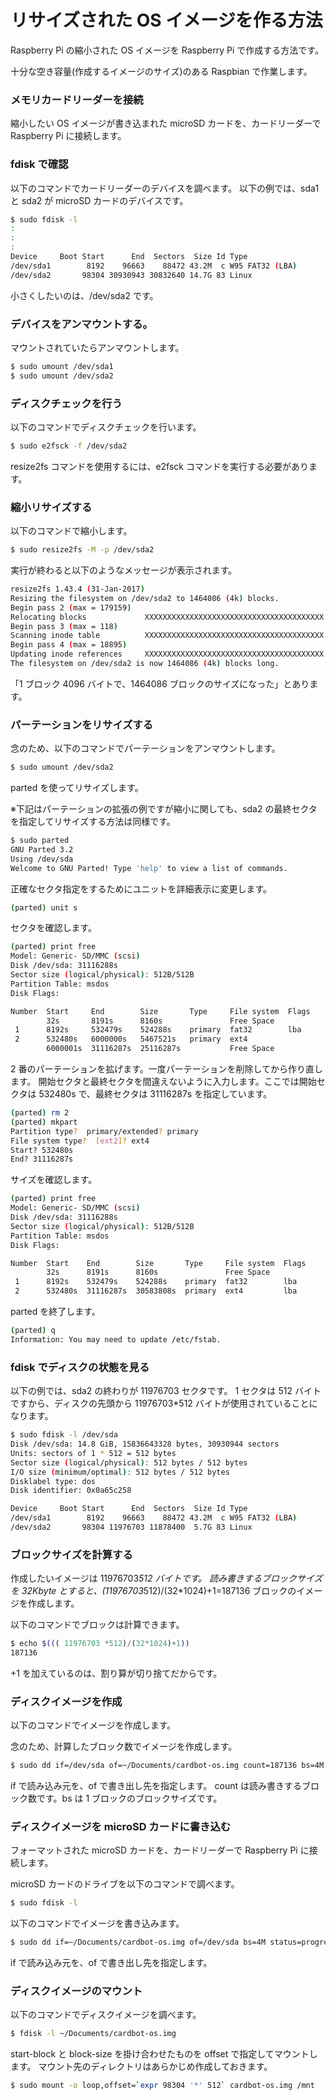 # リサイズされた OS イメージを作る方法

Raspberry Pi の縮小された OS イメージを Raspberry Pi で作成する方法です。

十分な空き容量(作成するイメージのサイズ)のある Raspbian で作業します。

### メモリカードリーダーを接続

縮小したい OS イメージが書き込まれた microSD カードを、カードリーダーで Raspberry Pi に接続します。

### fdisk で確認

以下のコマンドでカードリーダーのデバイスを調べます。
以下の例では、sda1 と sda2 が microSD カードのデバイスです。

```bash
$ sudo fdisk -l
:
:
:
Device     Boot Start      End  Sectors  Size Id Type
/dev/sda1        8192    96663    88472 43.2M  c W95 FAT32 (LBA)
/dev/sda2       98304 30930943 30832640 14.7G 83 Linux
```

小さくしたいのは、/dev/sda2 です。

### デバイスをアンマウントする。

マウントされていたらアンマウントします。

```bash
$ sudo umount /dev/sda1
$ sudo umount /dev/sda2
```

### ディスクチェックを行う

以下のコマンドでディスクチェックを行います。

```bash
$ sudo e2fsck -f /dev/sda2
```

resize2fs コマンドを使用するには、e2fsck コマンドを実行する必要があります。

### 縮小リサイズする

以下のコマンドで縮小します。

```bash
$ sudo resize2fs -M -p /dev/sda2
```

実行が終わると以下のようなメッセージが表示されます。

```bash
resize2fs 1.43.4 (31-Jan-2017)
Resizing the filesystem on /dev/sda2 to 1464086 (4k) blocks.
Begin pass 2 (max = 179159)
Relocating blocks             XXXXXXXXXXXXXXXXXXXXXXXXXXXXXXXXXXXXXXXX
Begin pass 3 (max = 118)
Scanning inode table          XXXXXXXXXXXXXXXXXXXXXXXXXXXXXXXXXXXXXXXX
Begin pass 4 (max = 18895)
Updating inode references     XXXXXXXXXXXXXXXXXXXXXXXXXXXXXXXXXXXXXXXX
The filesystem on /dev/sda2 is now 1464086 (4k) blocks long.
```

「1 ブロック 4096 バイトで、1464086 ブロックのサイズになった」とあります。

### パーテーションをリサイズする

念のため、以下のコマンドでパーテーションをアンマウントします。

```bash
$ sudo umount /dev/sda2
```

parted を使ってリサイズします。

※下記はパーテーションの拡張の例ですが縮小に関しても、sda2 の最終セクタを指定してリサイズする方法は同様です。

```bash
$ sudo parted
GNU Parted 3.2
Using /dev/sda
Welcome to GNU Parted! Type 'help' to view a list of commands.
```

正確なセクタ指定をするためにユニットを詳細表示に変更します。

```bash
(parted) unit s
```

セクタを確認します。

```bash
(parted) print free
Model: Generic- SD/MMC (scsi)
Disk /dev/sda: 31116288s
Sector size (logical/physical): 512B/512B
Partition Table: msdos
Disk Flags:

Number  Start     End        Size       Type     File system  Flags
        32s       8191s      8160s               Free Space
 1      8192s     532479s    524288s    primary  fat32        lba
 2      532480s   6000000s   5467521s   primary  ext4
        6000001s  31116287s  25116287s           Free Space
```

2 番のパーテーションを拡げます。一度パーテーションを削除してから作り直します。
開始セクタと最終セクタを間違えないように入力します。ここでは開始セクタは 532480s で、最終セクタは 31116287s を指定しています。

```bash
(parted) rm 2
(parted) mkpart
Partition type?  primary/extended? primary
File system type?  [ext2]? ext4
Start? 532480s
End? 31116287s
```

サイズを確認します。

```bash
(parted) print free
Model: Generic- SD/MMC (scsi)
Disk /dev/sda: 31116288s
Sector size (logical/physical): 512B/512B
Partition Table: msdos
Disk Flags:

Number  Start    End        Size       Type     File system  Flags
        32s      8191s      8160s               Free Space
 1      8192s    532479s    524288s    primary  fat32        lba
 2      532480s  31116287s  30583808s  primary  ext4         lba

```

parted を終了します。

```bash
(parted) q
Information: You may need to update /etc/fstab.
```

### fdisk でディスクの状態を見る

以下の例では、sda2 の終わりが 11976703 セクタです。
1 セクタは 512 バイトですから、ディスクの先頭から 11976703\*512 バイトが使用されていることになります。

```bash
$ sudo fdisk -l /dev/sda
Disk /dev/sda: 14.8 GiB, 15836643328 bytes, 30930944 sectors
Units: sectors of 1 * 512 = 512 bytes
Sector size (logical/physical): 512 bytes / 512 bytes
I/O size (minimum/optimal): 512 bytes / 512 bytes
Disklabel type: dos
Disk identifier: 0x0a65c258

Device     Boot Start      End  Sectors  Size Id Type
/dev/sda1        8192    96663    88472 43.2M  c W95 FAT32 (LBA)
/dev/sda2       98304 11976703 11878400  5.7G 83 Linux
```

### ブロックサイズを計算する

作成したいイメージは 11976703*512 バイトです。
読み書きするブロックサイズを 32Kbyte とすると、(11976703*512)/(32\*1024)+1=187136 ブロックのイメージを作成します。

以下のコマンドでブロックは計算できます。

```bash
$ echo $((( 11976703 *512)/(32*1024)+1))
187136
```

+1 を加えているのは、割り算が切り捨てだからです。

### ディスクイメージを作成

以下のコマンドでイメージを作成します。

念のため、計算したブロック数でイメージを作成します。

```bash
$ sudo dd if=/dev/sda of=~/Documents/cardbot-os.img count=187136 bs=4M status=progress
```

if で読み込み元を、of で書き出し先を指定します。
count は読み書きするブロック数です。bs は 1 ブロックのブロックサイズです。

### ディスクイメージを microSD カードに書き込む

フォーマットされた microSD カードを、カードリーダーで Raspberry Pi に接続します。

microSD カードのドライブを以下のコマンドで調べます。

```bash
$ sudo fdisk -l
```

以下のコマンドでイメージを書き込みます。

```bash
$ sudo dd if=~/Documents/cardbot-os.img of=/dev/sda bs=4M status=progress
```

if で読み込み元を、of で書き出し先を指定します。

### ディスクイメージのマウント

以下のコマンドでディスクイメージを調べます。

```bash
$ fdisk -l ~/Documents/cardbot-os.img
```

start-block と block-size を掛け合わせたものを offset で指定してマウントします。
マウント先のディレクトリはあらかじめ作成しておきます。

```bash
$ sudo mount -o loop,offset=`expr 98304 '*' 512` cardbot-os.img /mnt
```
